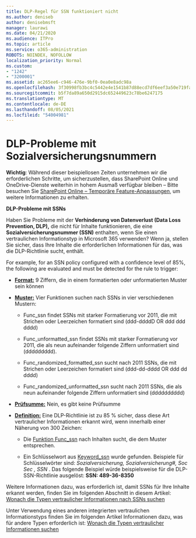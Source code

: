 ```yaml
---
title: DLP-Regel für SSN funktioniert nicht
ms.author: deniseb
author: denisebmsft
manager: laurawi
ms.date: 04/21/2020
ms.audience: ITPro
ms.topic: article
ms.service: o365-administration
ROBOTS: NOINDEX, NOFOLLOW
localization_priority: Normal
ms.custom:
- "1242"
- "3200001"
ms.assetid: ac265ee6-c946-476e-9bf0-0ea0e8adc98a
ms.openlocfilehash: 3f30998fb3bc4c5442e4e1541b87d88ecd7df6eef3a50e719fa5014eb86af39c
ms.sourcegitcommit: b5f7da89a650d2915dc652449623c78be6247175
ms.translationtype: MT
ms.contentlocale: de-DE
ms.lasthandoff: 08/05/2021
ms.locfileid: "54004981"
---
```

# <a name="dlp-issues-with-social-security-numbers"></a>DLP-Probleme mit Sozialversicherungsnummern

**Wichtig**: Während dieser beispiellosen Zeiten unternehmen wir die erforderlichen Schritte, um sicherzustellen, dass SharePoint Online und OneDrive-Dienste weiterhin in hohem Ausmaß verfügbar bleiben – Bitte besuchen Sie [SharePoint Online – Temporäre Feature-Anpassungen](https://aka.ms/ODSPAdjustments), um weitere Informationen zu erhalten.

**DLP-Probleme mit SSNs**

Haben Sie Probleme mit der **Verhinderung von Datenverlust (Data Loss Prevention, DLP),** die nicht für Inhalte funktionieren, die eine **Sozialversicherungsnummer (SSN)** enthalten, wenn Sie einen vertraulichen Informationstyp in Microsoft 365 verwenden? Wenn ja, stellen Sie sicher, dass Ihre Inhalte die erforderlichen Informationen für das, was die DLP-Richtlinie sucht, enthält. 
  
For example, for an SSN policy configured with a confidence level of 85%, the following are evaluated and must be detected for the rule to trigger:
  
- **[Format:](https://docs.microsoft.com/microsoft-365/compliance/sensitive-information-type-entity-definitions#format-80)** 9 Ziffern, die in einem formatierten oder unformatierten Muster sein können

- **[Muster:](https://msconnect.microsoft.com/https:/docs.microsoft.com/office365/securitycompliance/what-the-sensitive-information-types-look-for#pattern-80)** Vier Funktionen suchen nach SSNs in vier verschiedenen Mustern:

  - Func_ssn findet SSNs mit starker Formatierung vor 2011, die mit Strichen oder Leerzeichen formatiert sind (ddd-ddddD OR ddd ddd dddd)

  - Func_unformatted_ssn findet SSNs mit starker Formatierung vor 2011, die als neun aufeinander folgende Ziffern unformatiert sind (ddddddddd).

  - Func_randomized_formatted_ssn sucht nach 2011 SSNs, die mit Strichen oder Leerzeichen formatiert sind (ddd-dd-dddd OR ddd dd dddd)

  - Func_randomized_unformatted_ssn sucht nach 2011 SSNs, die als neun aufeinander folgende Ziffern unformatiert sind (dddddddddd)

- **[Prüfsumme:](https://docs.microsoft.com/microsoft-365/compliance/sensitive-information-type-entity-definitions#checksum-79)** Nein, es gibt keine Prüfsumme

- **[Definition:](https://docs.microsoft.com/microsoft-365/compliance/sensitive-information-type-entity-definitions#definition-80)** Eine DLP-Richtlinie ist zu 85 % sicher, dass diese Art vertraulicher Informationen erkannt wird, wenn innerhalb einer Näherung von 300 Zeichen:

  - Die [Funktion Func_ssn](https://docs.microsoft.com/microsoft-365/compliance/sensitive-information-type-entity-definitions#pattern-80) nach Inhalten sucht, die dem Muster entsprechen.

  - Ein Schlüsselwort aus [Keyword_ssn](https://docs.microsoft.com/microsoft-365/compliance/sensitive-information-type-entity-definitions#keyword_ssn) wurde gefunden. Beispiele für Schlüsselwörter sind:  *Sozialversicherung, Sozialversicherung#, Soc Sec , SSN*  . Das folgende Beispiel würde beispielsweise für die DLP-SSN-Richtlinie ausgelöst: **SSN: 489-36-8350**
  
Weitere Informationen dazu, was erforderlich ist, damit SSNs für Ihre Inhalte erkannt werden, finden Sie im folgenden Abschnitt in diesem Artikel: [Wonach die Typen vertraulicher Informationen nach SSNs suchen](https://docs.microsoft.com/microsoft-365/compliance/sensitive-information-type-entity-definitions#us-social-security-number-ssn)
  
Unter Verwendung eines anderen integrierten vertraulichen Informationstyps finden Sie im folgenden Artikel Informationen dazu, was für andere Typen erforderlich ist: [Wonach die Typen vertraulicher Informationen suchen](https://docs.microsoft.com/microsoft-365/compliance/sensitive-information-type-entity-definitions)
  